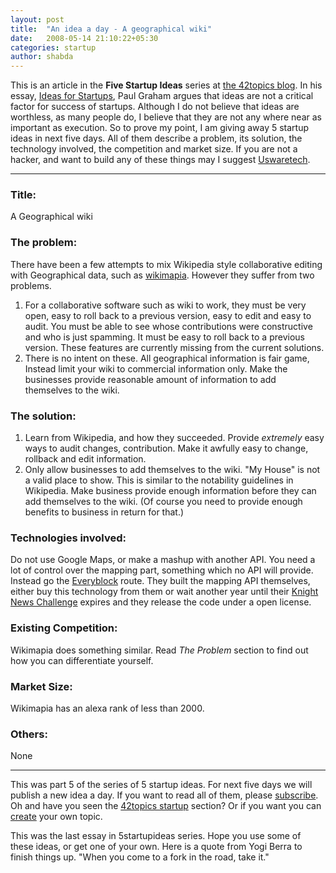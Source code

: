 ```yaml
---
layout: post
title:  "An idea a day - A geographical wiki"
date:   2008-05-14 21:10:22+05:30
categories: startup
author: shabda
---
```

This is an article in the **Five Startup Ideas** series at [the 42topics blog](http://42topics.com/). In his essay, [Ideas for Startups](http://www.paulgraham.com/ideas.html), Paul Graham argues that ideas are not a critical factor for success of startups. Although I do not believe that ideas are worthless, as many people do, I believe that they are not any where near as important as execution. So to prove my point, I am giving away 5 startup ideas in next five days. All of them describe a problem, its solution, the technology involved, the competition and market size. If you are not a hacker, and want to build any of these things may I suggest [Uswaretech](http://uswaretech.com/).

---------------

### Title:

A Geographical wiki

### The problem:

There have been a few attempts to mix Wikipedia style collaborative editing with Geographical data, such as [wikimapia](http://wikimapia.org/). However they suffer from two problems.

1. For a collaborative software such as wiki to work, they must be very open, easy to roll back to a previous version, easy to edit and easy to audit. You must be able to see whose contributions were constructive and who is just spamming. It must be easy to roll back to a previous version. These features are currently missing from the current solutions.
2. There is no intent on these. All geographical information is fair game, Instead limit your wiki to commercial information only. Make the businesses provide reasonable amount of information to add themselves to the wiki.


### The solution:

1. Learn from Wikipedia, and how they succeeded. Provide *extremely* easy ways to audit changes, contribution. Make it awfully easy to change, rollback and edit information.
2. Only allow businesses to add themselves to the wiki. "My House" is not a valid place to show. This is similar to the notability guidelines in Wikipedia. Make business provide enough information before they can add themselves to the wiki. (Of course you need to provide enough benefits to business in return for that.)



### Technologies involved:

Do not use Google Maps, or make a mashup with another API. You need a lot of control over the mapping part, something which no API will provide. Instead go the [Everyblock](http://everyblock.com/) route. They built the mapping API themselves, either buy this technology from them or wait another year until their [Knight News Challenge](http://newschallenge.com/) expires and they release the code under a open license.

### Existing Competition:

Wikimapia does something similar. Read *The Problem* section to find out how you can differentiate yourself.

### Market Size:

Wikimapia has an alexa rank of less than 2000.

### Others:

None

-----------------------

This was part 5 of the series of 5 startup ideas. For next five days we will publish a new idea a day. If you want to read all of them, please [subscribe](http://42topics.com/blog/feed/). Oh and have you seen the [42topics startup](http://42topics.com/startups/)  section? Or if you want you can [create](http://42topics.com/create/) your own topic.

This was the last essay in 5startupideas series. Hope you use some of these ideas, or get one of your own. Here is a quote from Yogi Berra to finish things up. "When you come to a fork in the road, take it."

